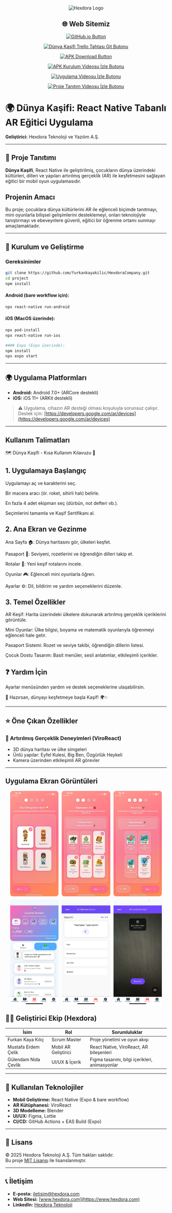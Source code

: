 <p align="center">
  <img src="docs/kurumsal/Hexdora.jpg" alt="Hexdora Logo" width="150"/>
</p>
<h2 align="center">🌐 Web Sitemiz</h2>

<p align="center">
  <a href="https://furkankayakilic.github.io/HexdoraCompany/" target="_blank">
    <img src="https://img.shields.io/badge/Uygulamayı%20GitHub.io%27da%20Görüntüle-Visit-blue?style=for-the-badge&logo=github" alt="GitHub.io Button"/>
  </a>
</p>

<p align="center">
  <a href="https://trello.com/b/ipdoKdbW/dunyakasifi" target="_blank">
    <img src="https://img.shields.io/badge/Dünya%20Kaşifi%20Trello%20Tahtası-Git-blue?style=for-the-badge&logo=trello" alt="Dünya Kaşifi Trello Tahtası Git Butonu"/>
  </a>
</p>

<p align="center">
  <a href="https://drive.google.com/file/d/1u_9bECziwtl03Q4_d8iAdnWdNuy-i-Is/view?usp=sharing" target="_blank">
    <img src="https://img.shields.io/badge/Uygulamayı%20İndir%20(APK)-Download-green?style=for-the-badge&logo=android" alt="APK Download Button"/>
  </a>
</p>

<p align="center">
  <a href="https://drive.google.com/file/d/1gqW2ci1CYsE7W8H2byNWaPG6gOTaDyBf/view?t=6" target="_blank">
    <img src="https://img.shields.io/badge/APK%20Kurulum%20Videosu-İzle-blue?style=for-the-badge&logo=googledrive" alt="APK Kurulum Videosu İzle Butonu"/>
  </a>
</p>

<p align="center">
  <a href="https://drive.google.com/file/d/1XuCgOhzqyGCu2tDhQYn1n7Tci7isBWuY/view?usp=sharing" target="_blank">
    <img src="https://img.shields.io/badge/Uygulama%20Videosu-İzle-blue?style=for-the-badge&logo=googledrive" alt="Uygulama Videosu İzle Butonu"/>
  </a>
</p>

<p align="center">
  <a href="https://drive.google.com/file/d/1B4wqtivso1G28LLPJbW_bhqR7QB3Fi02/view?usp=sharing" target="_blank">
    <img src="https://img.shields.io/badge/Proje%20Tanıtım%20Videosu-İzle-blue?style=for-the-badge&logo=googledrive" alt="Proje Tanıtım Videosu İzle Butonu"/>
  </a>
</p>




# 🌍 Dünya Kaşifi: React Native Tabanlı AR Eğitici Uygulama

**Geliştirici:** Hexdora Teknoloji ve Yazılım A.Ş.

---

## 📱 Proje Tanıtımı

**Dünya Kaşifi**, React Native ile geliştirilmiş, çocukların dünya üzerindeki kültürleri, dilleri ve yapıları artırılmış gerçeklik (AR) ile keşfetmesini sağlayan eğitici bir mobil oyun uygulamasıdır.

## Projenin Amacı

Bu proje; çocuklara dünya kültürlerini AR ile eğlenceli biçimde tanıtmayı, mini oyunlarla bilişsel gelişimlerini desteklemeyi, onları teknolojiyle tanıştırmayı ve ebeveynlere güvenli, eğitici bir öğrenme ortamı sunmayı amaçlamaktadır.

---
## 🚀 Kurulum ve Geliştirme
### Gereksinimler
```bash
git clone https://github.com/furkankayakilic/HexdoraCompany.git
cd project
npm install
```

#### Android (bare workflow için):

```bash
npx react-native run-android
```

#### iOS (MacOS üzerinde):

```bash
npx pod-install
npx react-native run-ios
```
```bash
#### Expo (Expo üzerinde):
npm install
npx expo start
```
---

## 🌍 Uygulama Platformları

- **Android:** Android 7.0+ (ARCore destekli)
- **iOS:** iOS 11+ (ARKit destekli)

> ⚠️ Uygulama, cihazın AR desteği olması koşuluyla sorunsuz çalışır. Destek için: [https://developers.google.com/ar/devices](https://developers.google.com/ar/devices)

---

## Kullanım Talimatları

🗺️ Dünya Kaşifi - Kısa Kullanım Kılavuzu 🚀
## 1. Uygulamaya Başlangıç
Uygulamayı aç ve karakterini seç.

Bir macera aracı (ör. roket, sihirli halı) belirle.

En fazla 4 adet ekipman seç (dürbün, not defteri vb.).

Seçimlerini tamamla ve Kaşif Sertifikanı al.

## 2. Ana Ekran ve Gezinme
Ana Sayfa 🏠: Dünya haritasını gör, ülkeleri keşfet.

Pasaport 📕: Seviyeni, rozetlerini ve öğrendiğin dilleri takip et.

Rotalar 📍: Yeni keşif rotalarını incele.

Oyunlar 🎮: Eğlenceli mini oyunlarla öğren.

Ayarlar ⚙️: Dil, bildirim ve yardım seçeneklerini düzenle.

## 3. Temel Özellikler
AR Keşif: Harita üzerindeki ülkelere dokunarak artırılmış gerçeklik içeriklerini görüntüle.

Mini Oyunlar: Ülke bilgisi, boyama ve matematik oyunlarıyla öğrenmeyi eğlenceli hale getir.

Pasaport Sistemi: Rozet ve seviye takibi, öğrendiğin dillerin listesi.

Çocuk Dostu Tasarım: Basit menüler, sesli anlatımlar, etkileşimli içerikler.

## ❓ Yardım İçin
Ayarlar menüsünden yardım ve destek seçeneklerine ulaşabilirsin.

🎉 Hazırsan, dünyayı keşfetmeye başla Kaşif! 🌍✨

---
## ⭐ Öne Çıkan Özellikler

### 🧠 Artırılmış Gerçeklik Deneyimleri (ViroReact)

- 3D dünya haritası ve ülke simgeleri
- Ünlü yapılar: Eyfel Kulesi, Big Ben, Özgürlük Heykeli
- Kamera üzerinden etkileşimli AR görevler

---
## Uygulama Ekran Görüntüleri

<div style="display: flex; flex-wrap: wrap; justify-content: center; gap: 10px;">

  <img src="screenshots/avatarSelection.jpeg" alt="Ekran 1" style="width: 30%; border-radius: 8px;" />
  <img src="screenshots/equipmentSelection.jpeg" alt="Ekran 2" style="width: 30%; border-radius: 8px;" />
  <img src="screenshots/vehicleSelection.jpeg" alt="Ekran 3" style="width: 30%; border-radius: 8px;" />


  <img src="screenshots/routesMissions.jpeg" alt="Ekran 4" style="width: 30%; border-radius: 8px;" />
  <img src="screenshots/languageGame.jpeg" alt="Ekran 5" style="width: 30%; border-radius: 8px;" />
  <img src="screenshots/ARCameraIntegration.jpeg" alt="Ekran 6" style="width: 30%; border-radius: 8px;" />

</div>

## 🧑‍💻 Geliştirici Ekip (Hexdora)

| İsim                 | Rol                    | Sorumluluklar                                 |
| -------------------- | ---------------------- | --------------------------------------------- |
| Furkan Kaya Kılıç    | Scrum Master           | Proje yönetimi ve oyun akışı                  |
| Mustafa Erdem Çelik  | Mobil AR Geliştirici   | React Native, ViroReact, AR bileşenleri       |
| Gülendam Nida Çevlik | UI/UX & İçerik         | Figma tasarımı, bilgi içerikleri, animasyonlar|

---

## 🔧 Kullanılan Teknolojiler

- **Mobil Geliştirme:** React Native (Expo & bare workflow)
- **AR Kütüphanesi:** ViroReact
- **3D Modelleme:** Blender
- **UI/UX:** Figma, Lottie
- **CI/CD:** GitHub Actions + EAS Build (Expo)

---


## 📄 Lisans

© 2025 Hexdora Teknoloji A.Ş. Tüm hakları saklıdır.  
Bu proje [MIT Lisansı](LICENSE) ile lisanslanmıştır.

---

## 📞 İletişim

- **E-posta:** iletisim@hexdora.com  
- **Web Sitesi:** [www.hexdora.com](https://www.hexdora.com)  
- **LinkedIn:** [Hexdora Teknoloji](https://linkedin.com/company/hexdora)







